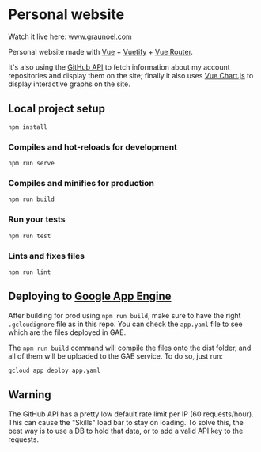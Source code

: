 # Personal website

Watch it live here: www.graunoel.com

Personal website made with [Vue](https://vuejs.org/) + [Vuetify](https://vuetifyjs.com/en/) + [Vue Router](https://router.vuejs.org/).

It's also using the [GitHub API](https://developer.github.com/v3/) to fetch information about my account repositories and display them on the site; finally it also uses [Vue Chart.js](https://vue-chartjs.org/z) to display interactive graphs on the site.

## Local project setup
```
npm install
```

### Compiles and hot-reloads for development
```
npm run serve
```

### Compiles and minifies for production
```
npm run build
```

### Run your tests
```
npm run test
```

### Lints and fixes files
```
npm run lint
```

## Deploying to [Google App Engine](https://cloud.google.com/appengine/)

After building for prod using `npm run build`, make sure to have the right `.gcloudignore` file as in this repo. You can check the `app.yaml` file to see which are the files deployed in GAE.

The `npm run build` command will compile the files onto the dist folder, and all of them will be uploaded to the GAE service. To do so, just run:

`gcloud app deploy app.yaml` 

## Warning

The GitHub API has a pretty low default rate limit per IP (60 requests/hour). This can cause the "Skills" load bar to stay on loading. To solve this, the best way is to use a DB to hold that data, or to add a valid API key to the requests.

